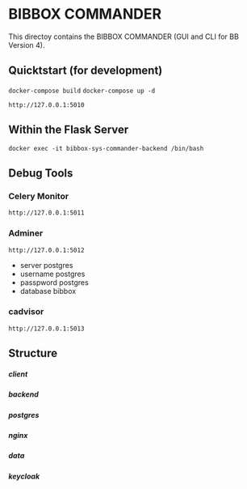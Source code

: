# BIBBOX COMMANDER

This directoy contains the BIBBOX COMMANDER (GUI and CLI for BB Version 4). 

## Quicktstart (for development)

`docker-compose build`
`docker-compose up -d`

`http://127.0.0.1:5010`


## Within the Flask Server

`docker exec -it bibbox-sys-commander-backend /bin/bash`

## Debug Tools

### Celery Monitor 
`http://127.0.0.1:5011`

### Adminer   
`http://127.0.0.1:5012`
* server postgres
* username postgres
* passpword postgres
* database bibbox

### cadvisor
`http://127.0.0.1:5013`


## Structure

##### client

##### backend

##### postgres

##### nginx

##### data

##### keycloak
